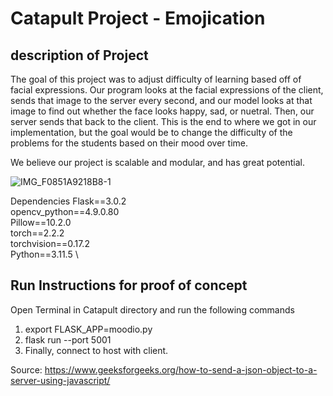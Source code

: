 # Catapult Project - Emojication

## description of Project
The goal of this project was to adjust difficulty of learning based off of facial expressions. Our program looks at the facial expressions of the client, sends that image to the server every second, and our model looks at that image to find out whether the face looks happy, sad, or nuetral. Then, our server sends that back to the client. This is the end to where we got in our implementation, but the goal would be to change the difficulty of the problems for the students based on their mood over time. 

We believe our project is scalable and modular, and has great potential.



![IMG_F0851A9218B8-1](https://github.com/MichaelL11/Catapult/assets/143101596/8376866f-e3eb-4f92-8dfc-bbfa219b1bb7)



Dependencies
Flask==3.0.2 \
opencv_python==4.9.0.80 \
Pillow==10.2.0 \
torch==2.2.2 \
torchvision==0.17.2 \
Python==3.11.5 \



## Run Instructions for proof of concept

Open Terminal in Catapult directory and run the following commands

1. export FLASK_APP=moodio.py
2. flask run --port 5001
3. Finally, connect to host with client.
























Source: https://www.geeksforgeeks.org/how-to-send-a-json-object-to-a-server-using-javascript/
